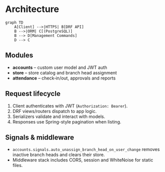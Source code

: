 # Architecture

```mermaid
graph TD
    A[Client] -->|HTTPS| B[DRF API]
    B -->|ORM| C[(PostgreSQL)]
    B --> D[Management Commands]
    D --> C
```

## Modules
- **accounts** – custom user model and JWT auth
- **store** – store catalog and branch head assignment
- **attendance** – check‑in/out, approvals and reports

## Request lifecycle
1. Client authenticates with JWT (`Authorization: Bearer`).
2. DRF views/routers dispatch to app logic.
3. Serializers validate and interact with models.
4. Responses use Spring-style pagination when listing.

## Signals & middleware
- `accounts.signals.auto_unassign_branch_head_on_user_change` removes inactive branch heads and clears their store.
- Middleware stack includes CORS, session and WhiteNoise for static files.
